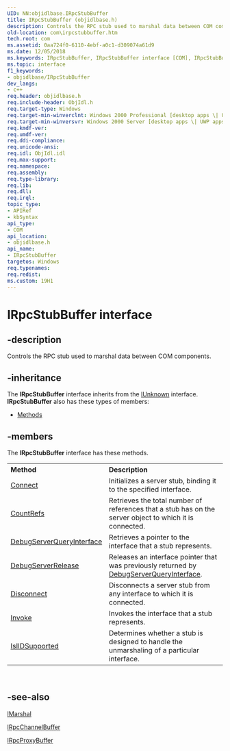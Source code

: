 ```yaml
---
UID: NN:objidlbase.IRpcStubBuffer
title: IRpcStubBuffer (objidlbase.h)
description: Controls the RPC stub used to marshal data between COM components.
old-location: com\irpcstubbuffer.htm
tech.root: com
ms.assetid: 0aa724f0-6110-4ebf-a0c1-d309074a61d9
ms.date: 12/05/2018
ms.keywords: IRpcStubBuffer, IRpcStubBuffer interface [COM], IRpcStubBuffer interface [COM],described, _com_irpcstubbuffer, com.irpcstubbuffer, objidlbase/IRpcStubBuffer
ms.topic: interface
f1_keywords:
- objidlbase/IRpcStubBuffer
dev_langs:
- c++
req.header: objidlbase.h
req.include-header: ObjIdl.h
req.target-type: Windows
req.target-min-winverclnt: Windows 2000 Professional [desktop apps \| UWP apps]
req.target-min-winversvr: Windows 2000 Server [desktop apps \| UWP apps]
req.kmdf-ver: 
req.umdf-ver: 
req.ddi-compliance: 
req.unicode-ansi: 
req.idl: ObjIdl.idl
req.max-support: 
req.namespace: 
req.assembly: 
req.type-library: 
req.lib: 
req.dll: 
req.irql: 
topic_type:
- APIRef
- kbSyntax
api_type:
- COM
api_location:
- objidlbase.h
api_name:
- IRpcStubBuffer
targetos: Windows
req.typenames: 
req.redist: 
ms.custom: 19H1
---
```


# IRpcStubBuffer interface


## -description


Controls the RPC stub used to marshal data between COM components.


## -inheritance

The <b xmlns:loc="http://microsoft.com/wdcml/l10n">IRpcStubBuffer</b> interface inherits from the <a href="https://docs.microsoft.com/windows/desktop/api/unknwn/nn-unknwn-iunknown">IUnknown</a> interface. <b>IRpcStubBuffer</b> also has these types of members:
<ul>
<li><a href="https://docs.microsoft.com/">Methods</a></li>
</ul>

## -members

The <b>IRpcStubBuffer</b> interface has these methods.
<table class="members" id="memberListMethods">
<tr>
<th align="left" width="37%">Method</th>
<th align="left" width="63%">Description</th>
</tr>
<tr data="declared;">
<td align="left" width="37%">
<a href="https://docs.microsoft.com/windows/desktop/api/objidl/nf-objidl-irpcstubbuffer-connect">Connect</a>
</td>
<td align="left" width="63%">
Initializes a server stub, binding it to the specified interface.

</td>
</tr>
<tr data="declared;">
<td align="left" width="37%">
<a href="https://docs.microsoft.com/windows/desktop/api/objidl/nf-objidl-irpcstubbuffer-countrefs">CountRefs</a>
</td>
<td align="left" width="63%">
Retrieves the total number of references that a stub has on the server object to which it is connected.

</td>
</tr>
<tr data="declared;">
<td align="left" width="37%">
<a href="https://docs.microsoft.com/windows/desktop/api/objidl/nf-objidl-irpcstubbuffer-debugserverqueryinterface">DebugServerQueryInterface</a>
</td>
<td align="left" width="63%">
Retrieves a pointer to the interface that a stub represents.

</td>
</tr>
<tr data="declared;">
<td align="left" width="37%">
<a href="https://docs.microsoft.com/windows/desktop/api/objidl/nf-objidl-irpcstubbuffer-debugserverrelease">DebugServerRelease</a>
</td>
<td align="left" width="63%">
Releases an interface pointer that was previously returned by <a href="https://docs.microsoft.com/windows/desktop/api/objidl/nf-objidl-irpcstubbuffer-debugserverqueryinterface">DebugServerQueryInterface</a>.

</td>
</tr>
<tr data="declared;">
<td align="left" width="37%">
<a href="https://docs.microsoft.com/windows/desktop/api/objidl/nf-objidl-irpcstubbuffer-disconnect">Disconnect</a>
</td>
<td align="left" width="63%">
Disconnects a server stub from any interface to which it is connected.

</td>
</tr>
<tr data="declared;">
<td align="left" width="37%">
<a href="https://docs.microsoft.com/windows/desktop/api/objidl/nf-objidl-irpcstubbuffer-invoke">Invoke</a>
</td>
<td align="left" width="63%">
Invokes the interface that a stub represents.

</td>
</tr>
<tr data="declared;">
<td align="left" width="37%">
<a href="https://docs.microsoft.com/windows/desktop/api/objidl/nf-objidl-irpcstubbuffer-isiidsupported">IsIIDSupported</a>
</td>
<td align="left" width="63%">
Determines whether a stub is designed to handle the unmarshaling of a particular interface.

</td>
</tr>
</table> 


## -see-also




<a href="https://docs.microsoft.com/windows/desktop/api/objidl/nn-objidl-imarshal">IMarshal</a>



<a href="https://docs.microsoft.com/windows/desktop/api/objidl/nn-objidl-irpcchannelbuffer">IRpcChannelBuffer</a>



<a href="https://docs.microsoft.com/windows/desktop/api/objidl/nn-objidl-irpcproxybuffer">IRpcProxyBuffer</a>
 

 

